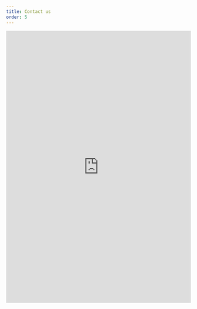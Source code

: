 ```yaml
---
title: Contact us
order: 5
---
```

<iframe src="https://docs.google.com/forms/d/e/1FAIpQLSfE6Jgxmao5Y7qVoletYzICvV3pWcoKU0fIHo_v2R7srDUb8g/viewform?embedded=true" width="100%" height="740px" frameborder="0" marginheight="0" marginwidth="0" loading="lazy" fetchpriority="low">Loading…</iframe>